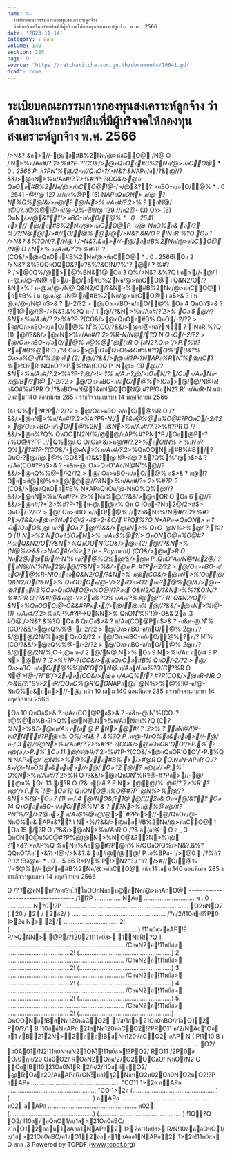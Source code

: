 ```yaml
---
name: >-
  ระเบียบคณะกรรมการกองทุนสงเคราะห์ลูกจ้าง
  ว่าด้วยเงินหรือทรัพย์สินที่มีผู้บริจาคให้กองทุนสงเคราะห์ลูกจ้าง พ.ศ. 2566
date: '2023-11-14'
category: ง พิเศษ
volume: 140
section: 285
page: 9
source: 'https://ratchakitcha.soc.go.th/documents/10641.pdf'
draft: true
---
```


# ระเบียบคณะกรรมการกองทุนสงเคราะห์ลูกจ้าง ว่าด้วยเงินหรือทรัพย์สินที่มีผู้บริจาคให้กองทุนสงเคราะห์ลูกจ้าง พ.ศ. 2566

/>N&?.&ค>//-@/อ#B%2Nค/@>ห์ลCO@ /N@ O /.N>%ห/Aอ#/?*.์2>%#?P-?(CO&/>@คQหOอ#B%2Nค/@>ห์ลCO@ * . 0 . 2566 P .#?PN'็%@/2-ค//QหO-?/>N&?.&N*APอ/อ/?&@//?&&/>@คN>%ห/Aอ#/?*.์2>%#?P-?(CO&/>@ค QหOอ#B%2Nค/@>ห์ลCO@!@-*/>/@&??!>คBO-ค/อO/@% * . 0 . 2541 -@!/@ 127 ///คห%@P (5) N*APอQหON> ค/@-? N%Q%@/&/>ห@/? @/N>%ห/Aอ#/?*.์2>% ? ลN@/ อ@0?.อํ@%@!@-ค/@-Q%-@!/@ 129 ///ค2@- (3) Oล> (6) OหN*/>/@&??!> คBO-ค/อO/@% * . 0 . 2541 ค>//-@/อ#B%2Nค/@>ห์ลCO@P .ค/@-NหO%อ& อ/?-%!/?/N@@//>#//O/@% @/@/>N&?.&R/O ? !NอR'%?Q Oอ 1 />N&?.&%?QN/?./N@ ì />N&?.&ค>//-@/อ#B%2Nค/@>ห์ลCO@ /N@ O /.N>% ห/Aอ#/?*.์2>%#?P-?(CO&/>@คQหOอ#B%2Nค/@>ห์ลCO@ * . 0 . 2566î Oอ 2 />N&?.&%?QQหOQO&?ค?&%?&O!N/?%"? @/ ? %#?P'/>@0Q%/@>@%BN&1@ Oอ 3 Q%/>N&?.&%?Q ì ค>//-@/ î ห-@.ค/@-/N@ ค>//-@/อ#B%2Nค/@>ห์ลCO@ ì Q&N2/O/?&N>% î ห-@.ค/@-/N@ Q&N2/O/?&N>%อ#B%2Nค/@>ห์ลCO@ ì อ#B% î ห-@.ค/@-/N@ อ#B%2Nค/@>ห์ลCO@ ì อ$>& ? î ห-@.ค/@-/N@ อ$>& ? /-2/?2 > @/Oล>คBO-ค/อO/@% Oอ 4 QหOอ$>& ? /?1@@/!@-/>N&?.&%?Q ห-/ 1 @//?&N>%ห/Aอ#/?*.์2>% Oอ 5 @//?&N>%ห/Aอ#/?*.์2>%#?P-?(CO&/>@คQหOอ#B% QหO/-2/?2 > @/Oล>คBO-ค/อO/@% N'็%(CO/?&&/>@ค!@-หล?N์ ? !NอR'%?Q (1) @//?&&/>@คN>%ห/Aอ#/?*.์2>%R-N/N@/?Q N QหO/-2/?2 > @/Oล>คBO-ค/อO/@% คํ@%@"@(ลR O (ลN2?.Oล>'/>P.%์#?Pอ#B%*@R O /?& Oล>>*@!OอQหO!อ&O#%#?QQ%'ัB&?% Oล>อ%@ค!N'็%2ํ@ค? (2) @//?&&/>@ค#?P-?NAPอ%RN'็%@/(C*?%>!OอR-NQหO'/>P.%์!Nอ(COQ P .N*@> (3) @//?&N>%ห/Aอ#/?*.์2>%#?P-?,@/>!> *?% ห/Aอ-?,@/>!OอN/?./Oอห/AอNอ-&ํ@/B/?1@ /-2/?2 > @/Oล>คBO-ค/อO/@%>!Oอ*>@/@/N@(ล!อ&O#%#?PR O /?&คBO-คN@?&คN@QON@.#?P!OอN2?.R' ห/AอR-N หน้า 9 เลม 140 ตอนพิเศษ 285 ง ราชกิจจานุเบกษา 14 พฤศจิกายน 2566

(4) Q%/?#?P/-2/?2 > @/Oล>คBO-ค/อO/@%R O /?&&/>@คN>%ห/Aอ#/?*.์2>%#?PR-N!/ ?&อํ@%@ห%O@#?PQหO/-2/?2 > @/Oล>คBO-ค/อO/@%2N-อ&N>%ห/Aอ#/?*.์2>%#?PR O /?&&/>@ค%?Q% QหOON2N/%/@@/อAP%#?PN?P./Oอ@P-?ห%O@#?PP .!/Q%@/ C OลOล>&/>ห@/#/?*.์2>%อO(N% > %!NอR' Q%/?#?P-?(CO&/>@คN>%ห/Aอ#/?*.์2>%QหOONอ#B%#B/? QหO-?@//@.@%(CO&?ค?&&?@ !@-ลํ@ ? &?Q%%"@อ$>& ? ห/Aอ(CO#?Pอ$>& ? -อ&ห-@. Oล>QหO"Aอ/N@N'็%@//?&&/>@คQ%%@-/-2/?2 > @/ Oล>คBO-ค/อO/@% อ$>& ? อ@!?Qค>#ํ@@%*>@/@@//?&N>%ห/Aอ#/?*.์2>%#?P-?(CO&/>@คQหOอ#B% N*APอQหOค/@-NหO%Q%@//?&&/>@คN>%ห/Aอ#/?*.์2>%Nอ%@//?&&/>@คOR O Oอ 6 @//?&&/>@ค#/?*.์2>%#?P-?ห-@.ํ@ห% Qห O !Oอ-?Nอ2@/2>#$> QหO/-2/?2 > @/ Oล>คBO-ค/อO/@%!//2อ&Nอ%/N@#/?*.์2>%#?P>/?&&/>@ค-?Nอ2@/2>#$>2-&C/์ #?Q%?Q N*APอ->QหON> ค ? +้อ/OอQ%,@.หล? Oอ 7 @//?&&/>@คN>% QหO ํ @N%>%@/ ? %?Q (1) N>%2 NOค !?๋/OลN>% ห/Aอ$%@?!> QหONO@ห%O@#?PออQ&N2/O/?&N>%QหOON(CO&/>@ค (2) @//?&N>%(N@%/>&&อ>NลO#/อ%>2์ (e - Payment) (CO&/>@ค>R O Nอ2@/@$%@ค@/ หล?@@/#ํ@$B///-N'็%หล?@%Q%@/&/>@ค P .QหO"Aอ/N@Nอ2@/ ? ลN@/N'็%Nอ2@/@//?&N>%&/>@ค P .#?P/-2/?2 > @/Oล>คBO-ค/อO/@%R-N!OอออQ&N2/O/?&N>% ห@(CO&/>@คN>%!Oอ@/ Q&N2/O/?&N>% QหOOOค/@-'/>2ค์Oล>O2 หล?@%@/&/>@ค-@.?อ#B%Oล>QหONO@ห%O@#?Pออ Q&N2/O/?&N>%%?&O!N/?%#?PR O /?&#/@&ค/@-'/>2ค์%?Q%ห/Aอ/?%#ํ@@/"? R' Q&N2/O/?&N>%QหOQO!@-O&&#?Pค>//-@/ํ@ห% @//?&&/>@คN>%!@- (1) ห/Aอ#/?*.์2>%อAP%#?P->QNN>% QหON'็%R'!@-O&& 2ล .3 #O@./>N&?.&%?Q Oอ 8 QหOอ$>& ? ห/Aอ(CO@Pอ$>& ? -อ&ห-@.N'็%(CO/?&&/>@คQ%%@-/-2/?2 > @/Oล>คBO-ค/อO/@% 2ํ@ห/?&/@@/2N/%ล@ QหO2/?2 > @/Oล>คBO-ค/อO/@%?ห/? N'็%(CO/?&&/>@คQ%%@-/-2/?2 > @/Oล>คBO-ค/อO/@% 2ํ@ห/?&/@@/2N/%,C->,@ค ห-/ 2 @/N@.N>% Oอ 9 N>%ห/Aอ อ(ล# ? P N> @#/ ? *.์2>%#?P-?(CO&/>@คQหOอ#B% QหO/-2/?2 > @/ Oล>คBO-ค/อO/@%%ํ@R'QON@.ห/AอNอห%?Q(C*?%R O N*@>!@-/?!"B'/>2ค์อ(CO&/>@ค ห/AอQ%/? #?P(CO&/>@คR-NR O />&B/?!"B'/>2ค์R/OQหO%ํ@R'QON*APอ@/ ํ @N%>%@%!@-ค/@-NหO%อ&อค>//-@/ หน้า 10 เลม 140 ตอนพิเศษ 285 ง ราชกิจจานุเบกษา 14 พฤศจิกายน 2566

Oอ 10 QหOอ$>& ? ห/Aอ(CO@Pอ$>& ? -อ&ห-@.N'็%(CO-?อํ@%@อ%B-?!>Q%@/N@.N>%ห/AอNอห%?Q (C*?%N>%&/>@คห/Aอ อ(ล @ P N> @#/ ? *.์2>% ? ลN@/!@-หล?N์#?Pํ@ห% Q%/>N& ? .&%?Q P .ค/@-NหO%อ&อค>//-@/ ห-/ 3 @/%ํ@N>%ห/Aอ#/?*.์2>%#?P-?(CO&/>@คQหOR'QO'/>P.%์ ? ห@(ล'/>P.%์ Oอ 11 @/%ํ@#/?*.์2>%#?P-?(CO&/>@คQหOR'QO'/>P.%์Q N N*APอ@/ ํ @N%>%@%ออ#B% >/>#ํ@R O O!NอN-APอR O /?&ค/@-NหO%อ&อค>//-@/ Oอ 12 @/? ห@(ล'/>P.% ์ Q%N>%ห/Aอ#/?*.์2>%R O /?&&/>@คQหON'็%R'!@-#?Pค>//-@/ ํ@ห% Oอ 13 /?R O /?& อ(ล# ? P N> @@/% ํ @#/?*.์2>%R'? ห@'/>P.% ์ !@-Oอ 12 QหONO@ห%O@#?P ํ @N%>%@//?&N>%!@-Oอ 7 (1) ห-/ 4 @/NO&/?1@ @/!//2อ& Oล>@/&?? Oอ 14 QหOอคBO-ค/อO/@%N'ิ & ? ?N>%)@$%@ค@/?&$%@ค@/#?PN'็%/?/>2@ห> ห/Aอ$%@ค@/*@>.์ #?Pค>//-@/QหOค/@-NหO%อ& APอ&?? ì N>%/?&&/>@คอ#B%2Nค/@>ห์ลCO@ î Oอ 15 /?R O /?&&/>@คN>%ห/AอR O /?& อ(ล!@- O อ _ 3 QหONO@ห%O@#?P%ํ@)@N>%NO@&??N>%)@ $%@ค@/,@.Q%/?%#?PR O /?&N>%ห/AอQ%/?%#ํ@@/"? R' Oล>>ห?R/ON*APอ@/Q ->R O Oอ 16 />$?'>&?!>อAP%Q %อNห%Aอ@#?Pํ@ห% R/OOลO/Q%/>N&?.&%?QQหO"Aอ'>&?!>!@-/>N&?.& อ#@/@@/ P .อ%BPล- '/>@0  /?%#?P 12 !Bล@ค- * . 0 . `5 66 R*P/%์ P!>N2"?./ 'ล? />#//O/@% '/>$@%//-@/อ#B%2Nค/@>ห์ลCO@ หน้า 11 เลม 140 ตอนพิเศษ 285 ง ราชกิจจานุเบกษา 14 พฤศจิกายน 2566

O /? /ิ@คNิห/?อท/?พ.์สิใหOOกNกอท@สNค/@>ห์ลAกO@ ------------------------------------ /1!?P ............... NAอ ............................. พ . 0 . .............. N?0!?P ........................................................................ O2พNO2 ( 20 / 2 / 2ส2/ ) ...................................................... /?ค/2/!10สค์!?P0 1>2ค N> ํ2/ ............................... 2! (..........................................................................) !11พ0์ส>อAP!?P/>QNN> @P/?12021!11พ0์ส> 1NอR!?Q 1. ................................................................... /CลคN2อ!11พ0์ส> ................................... 2! (.....................................................) 2. ................................................................... /CลคN2อ!11พ0์ส> ................................... 2! (.....................................................) 3. ................................................................... /CลคN2อ!11พ0์ส> ................................... 2! (.....................................................) 4. ................................................................... /CลคN2อ!11พ0์ส> ................................... 2! (.....................................................) 5. ................................................................... /CลคN2อ!11พ0์ส> ................................... 2! (.....................................................) QหOONอ!BสNค120ห์ลCO2 1/ส/1ส>21Oล0คBO/ค1อO12 P0/?/1 B !10สค์NพAPอ 21สNค120ห์ลCO2!?PRO11 ค/2/NAอ1Oอ ส1 สB21ํ2N>2ออ!BสNค120ห์ลCO2 อAP N ( P!110 B ) .............................................................................................................. O2/ อ0A01/N2!11พ0์NหลN2?QN!็!11พ0์ส>!?PO2/ RO11 /2P0อ O/0ฎห/20 Oล0O2/ ROอN2Oอค/2/O2OOลO/ NหO/N2 C Oอ!B!1021Oล0N!็R!2/ค/2/!10สค์อO2/ @ROลล20/AอAPอR/ON!็หล1ฐ2NอหO2พ02Oล0NO2หO2!?P ลAPอ ................................................... "CO11 1>2ค ลAPอ ................................................... "CO 1>2ค (................................................) (................................................) ลAPอ ................................................... พ02 ลAPอ ................................................... พ02 (................................................) (................................................) !1Q?Q O2/ !10สค์อQหO1/ส/1ส>21Oล0คBO/ค1อO12ออห1สAออ1NAPอ2 1>2ค!11พ0์ส> R/N!10สค์อQหO1/ส/1ส>21Oล0คBO/ค1อO12ออห1สAออ1NAPอ2 1>2ค!11พ0์ส> O สกล .3 Powered by TCPDF (www.tcpdf.org)
